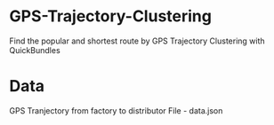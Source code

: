 # GPS-Trajectory-Clustering
Find the popular and shortest route by GPS Trajectory Clustering with QuickBundles
# Data
GPS Tranjectory from factory to distributor
File - data.json

